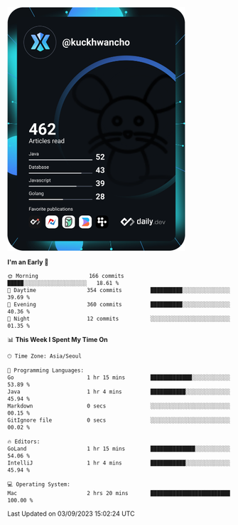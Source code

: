 <a href="https://app.daily.dev/kuckhwancho"><img src="https://github.com/kuckjwi0928/kuckjwi0928/blob/master/devcard.svg" width="400" alt="Kuckjwi Devcard"/></a>

<!--START_SECTION:waka-->
**I'm an Early 🐤** 

```text
🌞 Morning                166 commits         █████░░░░░░░░░░░░░░░░░░░░   18.61 % 
🌆 Daytime                354 commits         ██████████░░░░░░░░░░░░░░░   39.69 % 
🌃 Evening                360 commits         ██████████░░░░░░░░░░░░░░░   40.36 % 
🌙 Night                  12 commits          ░░░░░░░░░░░░░░░░░░░░░░░░░   01.35 % 
```


📊 **This Week I Spent My Time On** 

```text
🕑︎ Time Zone: Asia/Seoul

💬 Programming Languages: 
Go                       1 hr 15 mins        █████████████░░░░░░░░░░░░   53.89 % 
Java                     1 hr 4 mins         ███████████░░░░░░░░░░░░░░   45.94 % 
Markdown                 0 secs              ░░░░░░░░░░░░░░░░░░░░░░░░░   00.15 % 
GitIgnore file           0 secs              ░░░░░░░░░░░░░░░░░░░░░░░░░   00.02 % 

🔥 Editors: 
GoLand                   1 hr 15 mins        ██████████████░░░░░░░░░░░   54.06 % 
IntelliJ                 1 hr 4 mins         ███████████░░░░░░░░░░░░░░   45.94 % 

💻 Operating System: 
Mac                      2 hrs 20 mins       █████████████████████████   100.00 % 
```


 Last Updated on 03/09/2023 15:02:24 UTC
<!--END_SECTION:waka-->

